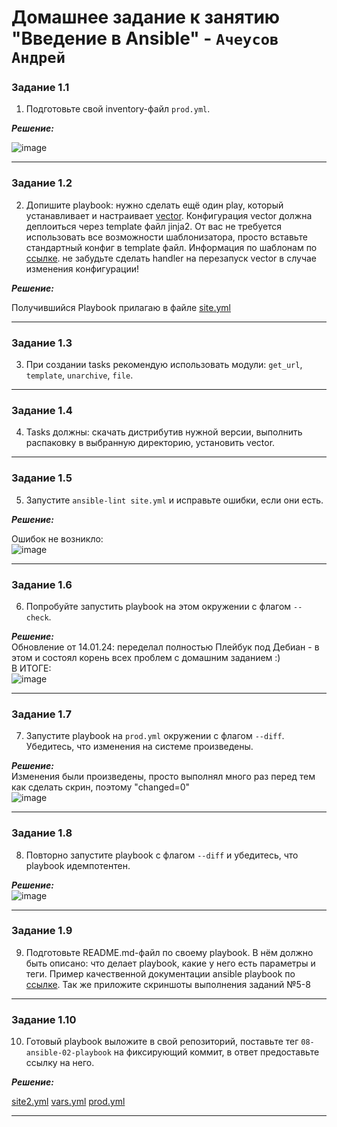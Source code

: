 # Домашнее задание к занятию  "Введение в Ansible" - `Ачеусов Андрей`

### Задание 1.1

1. Подготовьте свой inventory-файл `prod.yml`.

***Решение:***  

![image](https://github.com/AndrewAche/HW_ALL/assets/121398221/d31d7771-4981-4445-877e-3ba21e56c03d)


---

### Задание 1.2

2. Допишите playbook: нужно сделать ещё один play, который устанавливает и настраивает [vector](https://vector.dev). Конфигурация vector должна деплоиться через template файл jinja2. От вас не требуется использовать все возможности шаблонизатора, просто вставьте стандартный конфиг в template файл. Информация по шаблонам по [ссылке](https://www.dmosk.ru/instruktions.php?object=ansible-nginx-install). не забудьте сделать handler на перезапуск vector в случае изменения конфигурации!

***Решение:***  

Получившийся Playbook прилагаю в файле [site.yml](https://github.com/AndrewAche/HW_ALL/blob/main/2-Работа%20с%20Playbook/site.yml)  

---

### Задание 1.3

3. При создании tasks рекомендую использовать модули: `get_url`, `template`, `unarchive`, `file`.
---

### Задание 1.4

4. Tasks должны: скачать дистрибутив нужной версии, выполнить распаковку в выбранную директорию, установить vector.
---

### Задание 1.5

5. Запустите `ansible-lint site.yml` и исправьте ошибки, если они есть.

***Решение:***  

Ошибок не возникло:  
![image](https://github.com/AndrewAche/HW_ALL/assets/121398221/1f0f716d-6705-46e4-8d08-a4167175886c)


---

### Задание 1.6

6.  Попробуйте запустить playbook на этом окружении с флагом `--check`.

***Решение:***  
Обновление от 14.01.24: переделал полностью Плейбук под Дебиан - в этом и состоял корень всех проблем с домашним заданием :)  
В ИТОГЕ:  
![image](https://github.com/AndrewAche/HW_ALL/assets/121398221/de1ac73f-8b9a-4a7b-b7a9-f489f001f34d)  


---

### Задание 1.7

7. Запустите playbook на `prod.yml` окружении с флагом `--diff`. Убедитесь, что изменения на системе произведены.

***Решение:***  
Изменения были произведены, просто выполнял много раз перед тем как сделать скрин, поэтому "changed=0"  
![image](https://github.com/AndrewAche/HW_ALL/assets/121398221/29195648-5dab-4796-8ada-e4004be8ad23)


---

### Задание 1.8

8. Повторно запустите playbook с флагом `--diff` и убедитесь, что playbook идемпотентен.

***Решение:***  
![image](https://github.com/AndrewAche/HW_ALL/assets/121398221/1be74756-0f8e-4346-a3f6-885922ce95aa)


---

### Задание 1.9

9. Подготовьте README.md-файл по своему playbook. В нём должно быть описано: что делает playbook, какие у него есть параметры и теги. Пример качественной документации ansible playbook по [ссылке](https://github.com/opensearch-project/ansible-playbook). Так же приложите скриншоты выполнения заданий №5-8


---

### Задание 1.10

10. Готовый playbook выложите в свой репозиторий, поставьте тег `08-ansible-02-playbook` на фиксирующий коммит, в ответ предоставьте ссылку на него.

***Решение:***  

[site2.yml](https://github.com/AndrewAche/HW_ALL/blob/main/2-Работа%20с%20Playbook/site2.yml)
[vars.yml](https://github.com/AndrewAche/HW_ALL/blob/main/2-Работа%20с%20Playbook/vars.yml)
[prod.yml](https://github.com/AndrewAche/HW_ALL/blob/main/2-Работа%20с%20Playbook/prod.yml)


---

